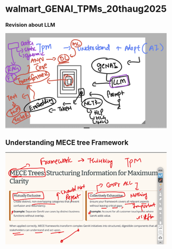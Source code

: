 # walmart_GENAI_TPMs_20thaug2025

### Revision about LLM 

<img src="rev1.png">

## Understanding MECE tree Framework

<img src="mece1.png">

